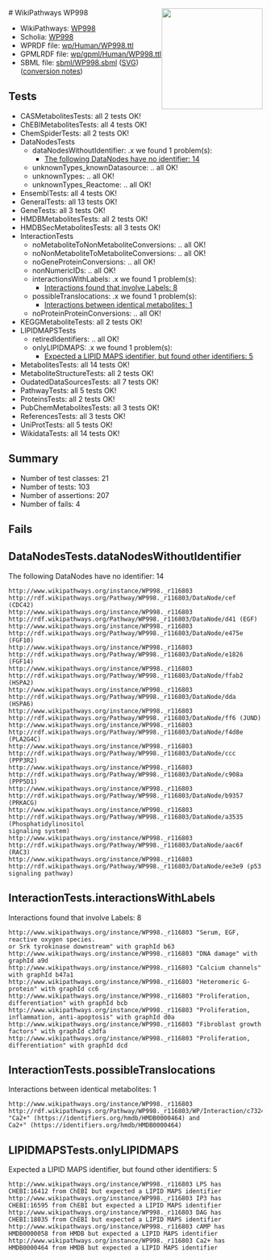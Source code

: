<img style="float: right; width: 200px" src="../logo.png" />
# WikiPathways WP998

* WikiPathways: [WP998](https://identifiers.org/wikipathways:WP998)
* Scholia: [WP998](https://scholia.toolforge.org/wikipathways/WP998)
* WPRDF file: [wp/Human/WP998.ttl](../wp/Human/WP998.ttl)
* GPMLRDF file: [wp/gpml/Human/WP998.ttl](../wp/gpml/Human/WP998.ttl)
* SBML file: [sbml/WP998.sbml](../sbml/WP998.sbml) ([SVG](../sbml/WP998.svg)) ([conversion notes](../sbml/WP998.txt))

## Tests
* CASMetabolitesTests: all 2 tests OK!
* ChEBIMetabolitesTests: all 4 tests OK!
* ChemSpiderTests: all 2 tests OK!
* DataNodesTests
    * dataNodesWithoutIdentifier: .x we found 1 problem(s):
        * [The following DataNodes have no identifier: 14](#8792c494)
    * unknownTypes_knownDatasource: .. all OK!
    * unknownTypes: .. all OK!
    * unknownTypes_Reactome: .. all OK!
* EnsemblTests: all 4 tests OK!
* GeneralTests: all 13 tests OK!
* GeneTests: all 3 tests OK!
* HMDBMetabolitesTests: all 2 tests OK!
* HMDBSecMetabolitesTests: all 3 tests OK!
* InteractionTests
    * noMetaboliteToNonMetaboliteConversions: .. all OK!
    * noNonMetaboliteToMetaboliteConversions: .. all OK!
    * noGeneProteinConversions: .. all OK!
    * nonNumericIDs: .. all OK!
    * interactionsWithLabels: .x we found 1 problem(s):
        * [Interactions found that involve Labels: 8](#630d267f)
    * possibleTranslocations: .x we found 1 problem(s):
        * [Interactions between identical metabolites: 1](#d59038c4)
    * noProteinProteinConversions: .. all OK!
* KEGGMetaboliteTests: all 2 tests OK!
* LIPIDMAPSTests
    * retiredIdentifiers: .. all OK!
    * onlyLIPIDMAPS: .x we found 1 problem(s):
        * [Expected a LIPID MAPS identifier, but found other identifiers: 5](#48cc60bc)
* MetabolitesTests: all 14 tests OK!
* MetaboliteStructureTests: all 2 tests OK!
* OudatedDataSourcesTests: all 7 tests OK!
* PathwayTests: all 5 tests OK!
* ProteinsTests: all 2 tests OK!
* PubChemMetabolitesTests: all 3 tests OK!
* ReferencesTests: all 3 tests OK!
* UniProtTests: all 5 tests OK!
* WikidataTests: all 14 tests OK!


## Summary

* Number of test classes: 21
* Number of tests: 103
* Number of assertions: 207
* Number of fails: 4

## Fails

<a name="8792c494" />

## DataNodesTests.dataNodesWithoutIdentifier

The following DataNodes have no identifier: 14
```
http://www.wikipathways.org/instance/WP998._r116803 http://rdf.wikipathways.org/Pathway/WP998._r116803/DataNode/cef (CDC42)
http://www.wikipathways.org/instance/WP998._r116803 http://rdf.wikipathways.org/Pathway/WP998._r116803/DataNode/d41 (EGF)
http://www.wikipathways.org/instance/WP998._r116803 http://rdf.wikipathways.org/Pathway/WP998._r116803/DataNode/e475e (FGF10)
http://www.wikipathways.org/instance/WP998._r116803 http://rdf.wikipathways.org/Pathway/WP998._r116803/DataNode/e1826 (FGF14)
http://www.wikipathways.org/instance/WP998._r116803 http://rdf.wikipathways.org/Pathway/WP998._r116803/DataNode/ffab2 (HSPA2)
http://www.wikipathways.org/instance/WP998._r116803 http://rdf.wikipathways.org/Pathway/WP998._r116803/DataNode/dda (HSPA6)
http://www.wikipathways.org/instance/WP998._r116803 http://rdf.wikipathways.org/Pathway/WP998._r116803/DataNode/ff6 (JUND)
http://www.wikipathways.org/instance/WP998._r116803 http://rdf.wikipathways.org/Pathway/WP998._r116803/DataNode/f4d8e (PLA2G4C)
http://www.wikipathways.org/instance/WP998._r116803 http://rdf.wikipathways.org/Pathway/WP998._r116803/DataNode/ccc (PPP3R2)
http://www.wikipathways.org/instance/WP998._r116803 http://rdf.wikipathways.org/Pathway/WP998._r116803/DataNode/c908a (PPP5D1)
http://www.wikipathways.org/instance/WP998._r116803 http://rdf.wikipathways.org/Pathway/WP998._r116803/DataNode/b9357 (PRKACG)
http://www.wikipathways.org/instance/WP998._r116803 http://rdf.wikipathways.org/Pathway/WP998._r116803/DataNode/a3535 (Phosphatidylinositol
signaling system)
http://www.wikipathways.org/instance/WP998._r116803 http://rdf.wikipathways.org/Pathway/WP998._r116803/DataNode/aac6f (RAC3)
http://www.wikipathways.org/instance/WP998._r116803 http://rdf.wikipathways.org/Pathway/WP998._r116803/DataNode/ee3e9 (p53 signaling pathway)
```

<a name="630d267f" />

## InteractionTests.interactionsWithLabels

Interactions found that involve Labels: 8
```
http://www.wikipathways.org/instance/WP998._r116803 "Serum, EGF,
reactive oxygen species.
or Srk tyrokinase downstream" with graphId b63
http://www.wikipathways.org/instance/WP998._r116803 "DNA damage" with graphId a9d
http://www.wikipathways.org/instance/WP998._r116803 "Calcium channels" with graphId b47a1
http://www.wikipathways.org/instance/WP998._r116803 "Heteromeric G-protein" with graphId cc6
http://www.wikipathways.org/instance/WP998._r116803 "Proliferation, differentiation" with graphId bcb
http://www.wikipathways.org/instance/WP998._r116803 "Proliferation, inflammation, anti-apoptosis" with graphId d0a
http://www.wikipathways.org/instance/WP998._r116803 "Fibroblast growth
factors" with graphId c3dfa
http://www.wikipathways.org/instance/WP998._r116803 "Proliferation, differentiation" with graphId dcd
```

<a name="d59038c4" />

## InteractionTests.possibleTranslocations

Interactions between identical metabolites: 1
```
http://www.wikipathways.org/instance/WP998._r116803 http://rdf.wikipathways.org/Pathway/WP998._r116803/WP/Interaction/c7324 "Ca2+" (https://identifiers.org/hmdb/HMDB0000464) and 
Ca2+" (https://identifiers.org/hmdb/HMDB0000464)
```

<a name="48cc60bc" />

## LIPIDMAPSTests.onlyLIPIDMAPS

Expected a LIPID MAPS identifier, but found other identifiers: 5
```
http://www.wikipathways.org/instance/WP998._r116803 LPS has CHEBI:16412 from ChEBI but expected a LIPID MAPS identifier
http://www.wikipathways.org/instance/WP998._r116803 IP3 has CHEBI:16595 from ChEBI but expected a LIPID MAPS identifier
http://www.wikipathways.org/instance/WP998._r116803 DAG has CHEBI:18035 from ChEBI but expected a LIPID MAPS identifier
http://www.wikipathways.org/instance/WP998._r116803 cAMP has HMDB0000058 from HMDB but expected a LIPID MAPS identifier
http://www.wikipathways.org/instance/WP998._r116803 Ca2+ has HMDB0000464 from HMDB but expected a LIPID MAPS identifier
```

